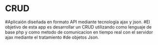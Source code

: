 # CRUD
#Aplicaión diseñada en formato API mediante tecnología ajax y json.
#El objetivo de esta app es desarrollar un CRUD utilizando como lenguaje de base php y como metodo de comunicacion en tiempo real con el servidor ajax mediante el tratamiento 
#de objetos Json.
